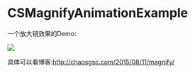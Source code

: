 # CSMagnifyAnimationExample
一个放大镜效果的Demo:

![](http://7xl1kp.com1.z0.glb.clouddn.com/magnify.gif)


具体可以看博客:http://chaosgsc.com/2015/08/11/magnify/


